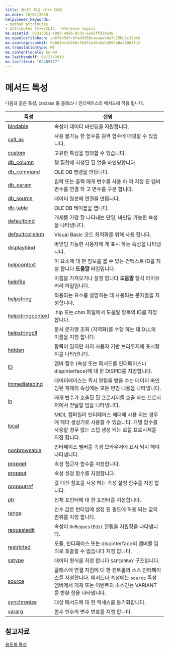 ```yaml
---
title: 메서드 특성 (C++ COM)
ms.date: 10/02/2018
helpviewer_keywords:
- method attributes
- attributes [C++/CLI], reference topics
ms.assetid: b2313352-480d-488b-8c35-6242ffd3a549
ms.openlocfilehash: aa67d45dfc0fadd300caeaaeb8a7c25bb1c38bcb
ms.sourcegitcommit: 0ab61bc3d2b6cfbd52a16c6ab2b97a8ea1864f12
ms.translationtype: MT
ms.contentlocale: ko-KR
ms.lasthandoff: 04/23/2019
ms.locfileid: "62409177"
---
```

# <a name="method-attributes"></a>메서드 특성

다음과 같은 특성, coclass 등 클래스나 인터페이스의 메서드에 적용 됩니다.

|특성|설명|
|---------------|-----------------|
|[bindable](bindable.md)|속성이 데이터 바인딩을 지원합니다.|
|[call_as](call-as.md)|사용 불가능 한 함수를 원격 함수에 매핑할 수 있습니다.|
|[custom](custom-cpp.md)|고유한 특성을 정의할 수 있습니다.|
|[db_column](db-column.md)|행 집합에 지정된 된 열을 바인딩합니다.|
|[db_command](db-command.md)|OLE DB 명령을 만듭니다.|
|[db_param](db-param.md)|입력 또는 출력 매개 변수를 사용 하 여 지정 된 멤버 변수를 연결 하 고 변수를 구분 합니다.|
|[db_source](db-source.md)|데이터 원본에 연결을 만듭니다.|
|[db_table](db-table.md)|OLE DB 테이블을 엽니다.|
|[defaultbind](defaultbind.md)|개체를 가장 잘 나타내는 단일, 바인딩 가능한 속성을 나타냅니다.|
|[defaultcollelem](defaultcollelem.md)|Visual Basic 코드 최적화를 위해 사용 합니다.|
|[displaybind](displaybind.md)|바인딩 가능한 사용자에 게 표시 하는 속성을 나타냅니다.|
|[helpcontext](helpcontext.md)|이 요소에 대 한 정보를 볼 수 있는 컨텍스트 ID를 지정 합니다 **도움말** 파일입니다.|
|[helpfile](helpfile.md)|이름을 가져오거나 설정 합니다 **도움말** 형식 라이브러리 파일입니다.|
|[helpstring](helpstring.md)|적용되는 요소를 설명하는 데 사용되는 문자열을 지정합니다.|
|[helpstringcontext](helpstringcontext.md)|.hlp 또는.chm 파일에서 도움말 항목의 ID를 지정합니다.|
|[helpstringdll](helpstringdll.md)|문서 문자열 조회 (지역화)를 수행 하는 데 DLL의 이름을 지정 합니다.|
|[hidden](hidden.md)|항목이 있지만 하지 사용자 기반 브라우저에 표시할지를 나타냅니다.|
|[ID](id.md)|멤버 함수 (속성 또는 메서드를 인터페이스나 dispinterface)에 대 한 DISPID를 지정합니다.|
|[immediatebind](immediatebind.md)|데이터베이스는 즉시 알림을 받을 수는 데이터 바인딩된 개체의 속성에는 모든 변경 내용을 나타냅니다.|
|[in](in-cpp.md)|매개 변수가 호출된 된 프로시저를 호출 하는 프로시저에서 전달할 임을 나타냅니다.|
|[local](local-cpp.md)|MIDL 컴파일러 인터페이스 헤더에 사용 되는 경우에 헤더 생성기로 사용할 수 있습니다. 개별 함수를 사용할 경우 없는 스텁 생성 되는 로컬 프로시저를 지정 합니다.|
|[nonbrowsable](nonbrowsable.md)|인터페이스 멤버를 속성 브라우저에 표시 되지 해야 나타냅니다.|
|[propget](propget.md)|속성 접근자 함수를 지정합니다.|
|[propput](propput.md)|속성 설정 함수를 지정합니다.|
|[propputref](propputref.md)|값 대신 참조를 사용 하는 속성 설정 함수를 지정 합니다.|
|[ptr](ptr.md)|전체 포인터에 대 한 포인터를 지정합니다.|
|[range](range-cpp.md)|인수 값은 런타임에 설정 된 필드에 허용 되는 값의 범위를 지정 합니다.|
|[requestedit](requestedit.md)|속성이 `OnRequestEdit` 알림을 지원함을 나타냅니다.|
|[restricted](restricted.md)|모듈, 인터페이스 또는 dispinterface의 멤버를 임의로 호출할 수 없습니다 지정 합니다.|
|[satype](satype.md)|데이터 형식을 지정 합니다 `SAFEARRAY` 구조입니다.|
|[source](source-cpp.md)|클래스에 연결 지점에 대 한 컨트롤의 소스 인터페이스를 지정합니다. 메서드나 속성에는 `source` 특성 멤버에서 개체 또는 이벤트의 소스인는 VARIANT를 반환 함을 나타냅니다.|
|[synchronize](synchronize.md)|대상 메서드에 대 한 액세스를 동기화합니다.|
|[vararg](vararg.md)|함수 인수의 변수 번호를 지정 합니다.|

## <a name="see-also"></a>참고자료

[용도별 특성](attributes-by-usage.md)